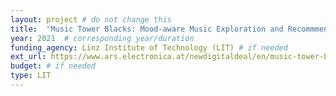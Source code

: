 ```yaml
---
layout: project # do not change this
title: 	"Music Tower Blacks: Mood-aware Music Exploration and Recommmendation" # title of the project
year: 2021	# corresponding year/duration
funding_agency: Linz Institute of Technology (LIT) # if needed
ext_url: https://www.ars.electronica.at/newdigitaldeal/en/music-tower-blocks/
budget: # if needed
type: LIT
---
```

